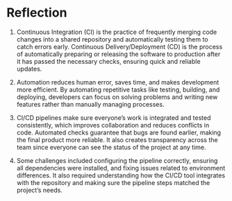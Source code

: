 # Reflection

1. Continuous Integration (CI) is the practice of frequently merging code changes into a shared repository and automatically testing them to catch errors early. Continuous Delivery/Deployment (CD) is the process of automatically preparing or releasing the software to production after it has passed the necessary checks, ensuring quick and reliable updates.

2. Automation reduces human error, saves time, and makes development more efficient. By automating repetitive tasks like testing, building, and deploying, developers can focus on solving problems and writing new features rather than manually managing processes.

3. CI/CD pipelines make sure everyone’s work is integrated and tested consistently, which improves collaboration and reduces conflicts in code. Automated checks guarantee that bugs are found earlier, making the final product more reliable. It also creates transparency across the team since everyone can see the status of the project at any time.

4. Some challenges included configuring the pipeline correctly, ensuring all dependencies were installed, and fixing issues related to environment differences. It also required understanding how the CI/CD tool integrates with the repository and making sure the pipeline steps matched the project’s needs.
